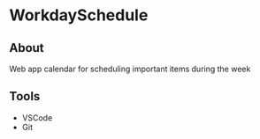 # WorkdaySchedule

## About 
Web app calendar for scheduling important items during the week

## Tools
* VSCode
* Git
